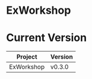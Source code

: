 # ExWorkshop

# Current Version
| Project    | Version |
|------------|---------|
| ExWorkshop | v0.3.0  |
